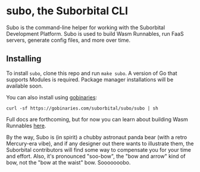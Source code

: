 # subo, the Suborbital CLI

Subo is the command-line helper for working with the Suborbital Development Platform. Subo is used to build Wasm Runnables, run FaaS servers, generate config files, and more over time.

## Installing
To install `subo`, clone this repo and run `make subo`. A version of Go that supports Modules is required. Package manager installations will be available soon.

You can also install using [gobinaries](https://gobinaries.com/):
```
curl -sf https://gobinaries.com/suborbital/subo/subo | sh
```

Full docs are forthcoming, but for now you can learn about building Wasm Runnables [here](docs/wasm.md).

By the way, Subo is (in spirit) a chubby astronaut panda bear (with a retro Mercury-era vibe), and if any designer out there wants to illustrate them, the Suborbital contributors will find some way to compensate you for your time and effort. Also, it's pronounced "soo-bow", the "bow and arrow" kind of bow, not the "bow at the waist" bow. Sooooooobo.